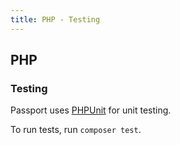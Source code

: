 ```yaml
---
title: PHP - Testing
---
```


## PHP

### Testing

Passport uses [PHPUnit](https://phpunit.de/) for unit testing.

To run tests, run `composer test`.
